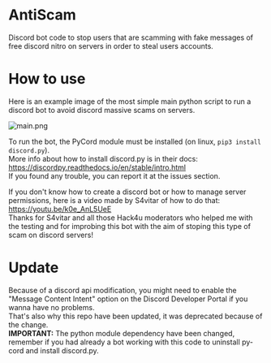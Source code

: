 # AntiScam
Discord bot code to stop users that are scamming with fake messages of free discord nitro on servers in order to steal users accounts.  

# How to use
Here is an example image of the most simple main python script to run a discord bot to avoid discord massive scams on servers.  

![main.png](img/main.png)

To run the bot, the PyCord module must be installed (on linux, `pip3 install discord.py`).  
More info about how to install discord.py is in their docs: https://discordpy.readthedocs.io/en/stable/intro.html  
If you found any trouble, you can report it at the issues section.  

If you don't know how to create a discord bot or how to manage server permissions, here is a video made by S4vitar of how to do that: https://youtu.be/k0e_AnL5UeE  
Thanks for S4vitar and all those Hack4u moderators who helped me with the testing and for improbing this bot with the aim of stoping this type of scam on discord servers!  

# Update
Because of a discord api modification, you might need to enable the "Message Content Intent" option on the Discord Developer Portal if you wanna have no problems.  
That's also why this repo have been updated, it was deprecated because of the change.  
**IMPORTANT:** The python module dependency have been changed, remember if you had already a bot working with this code to uninstall py-cord and install discord.py.   
